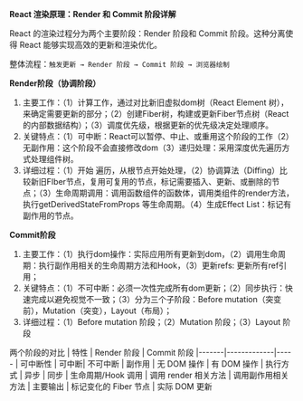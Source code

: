 **React 渲染原理：Render 和 Commit 阶段详解**

React 的渲染过程分为两个主要阶段：Render 阶段和 Commit 阶段。这种分离使得 React 能够实现高效的更新和渲染优化。

整体流程：`触发更新 → Render 阶段 → Commit 阶段 → 浏览器绘制`

**Render阶段（协调阶段）**
1. 主要工作：（1）计算工作，通过对比新旧虚拟dom树（React Element 树），来确定需要更新的部分；（2）创建Fiber树，构建或更新Fiber节点树（React 的内部数据结构）；（3）调度优先级，根据更新的优先级决定处理顺序。
2. 关键特点：（1）可中断：React可以暂停、中止、或重用这个阶段的工作（2）无副作用：这个阶段不会直接修改dom（3）递归处理：采用深度优先遍历方式处理组件树。
3. 详细过程：（1）开始 遍历，从根节点开始处理，（2）协调算法（Diffing）比较新旧FIber节点，复用可复用的节点，标记需要插入、更新、或删除的节点；（3）生命周期调用：调用函数组件的函数体，调用类组件的render方法，执行getDerivedStateFromProps 等生命周期。（4）生成Effect List：标记有副作用的节点。

**Commit阶段**
1. 主要工作：（1）执行dom操作：实际应用所有更新到dom，（2）调用生命周期：执行副作用相关的生命周期方法和Hook，（3）更新refs: 更新所有ref引用；
2. 关键特点：（1）不可中断：必须一次性完成所有dom更新；（2）同步执行：快速完成以避免视觉不一致；（3）分为三个子阶段：Before mutation（突变前），Mutation（突变），Layout（布局）；
3. 详细过程：（1）Before mutation 阶段；（2）Mutation 阶段；（3）Layout 阶段

两个阶段的对比
| 特性	| Render 阶段	| Commit 阶段
|-------|-------------|-----
| 可中断性	| 可中断| 	不可中断
| 副作用	| 无 DOM 操作	| 有 DOM 操作
| 执行方式	| 异步	| 同步
| 生命周期/Hook 调用	| 调用 render 相关方法	| 调用副作用相关方法
| 主要输出	| 标记变化的 Fiber 节点	| 实际 DOM 更新
